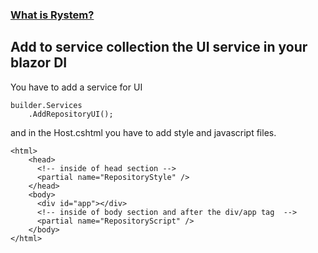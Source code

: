 ﻿### [What is Rystem?](https://github.com/KeyserDSoze/RystemV3)

## Add to service collection the UI service in your blazor DI

You have to add a service for UI

    builder.Services
        .AddRepositoryUI();

and in the Host.cshtml you have to add style and javascript files.

    <html>
        <head>
          <!-- inside of head section -->
          <partial name="RepositoryStyle" />
        </head>
        <body>
          <div id="app"></div>
          <!-- inside of body section and after the div/app tag  -->
          <partial name="RepositoryScript" />
        </body>
    </html>